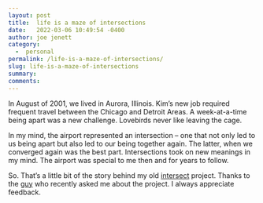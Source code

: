 ```yaml
---
layout: post
title:  life is a maze of intersections
date:   2022-03-06 10:49:54 -0400
author: joe jenett
category:
  -  personal
permalink: /life-is-a-maze-of-intersections/
slug: life-is-a-maze-of-intersections
summary:
comments: 
---
```

In August of 2001, we lived in Aurora, Illinois. Kim’s new job required frequent travel between the Chicago and Detroit Areas. A week-at-a-time being apart was a new challenge. Lovebirds never like leaving the cage.

In my mind, the airport represented an intersection – one that not only led to us being apart but also led to our being together again. The latter, when we converged again was the best part. Intersections took on new meanings in my mind. The airport was special to me  then and for years to follow.

So. That’s a little bit of the story behind my old <a href="https://joejenett.com/intersect/">intersect</a> project. Thanks to the <a href="https://gossipsweb.net/">guy</a> who recently asked me about the project. I always appreciate feedback.



<a href="https://brid.gy/publish/twitter"></a>
<data class="p-bridgy-omit-link" value="false"></data>